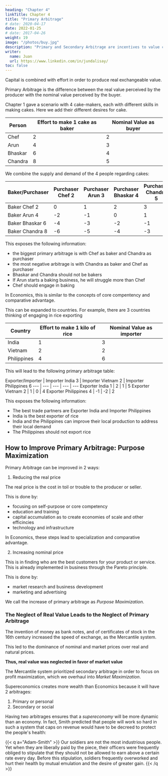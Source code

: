 ```yaml
---
heading: "Chapter 4"
linkTitle: Chapter 4
title: "Primary Arbitrage"
# date: 2020-04-17
date: 2022-01-25
# date: 2017-04-26
weight: 19
image: "/photos/buy.jpg"
description: "Primary and Secondary Arbitrage are incentives to value creation and circulation in Superphysics"
writer:
  name: Juan
  url: https://www.linkedin.com/in/jundalisay/
toc: false
---
```




Capital is combined with effort in order to produce real exchangeable value. 

Primary Arbitrage is the difference between the real value perceived by the producer with the nominal value perceived by the buyer. 

Chapter 1 gave a scenario with 4 cake-makers, each with different skills in making cakes. Here we add their different desires for cake. 


Person | Effort to make 1 cake as baker | Nominal Value as buyer
--- | --- | ---
Chef | 2 | 2
Arun | 4 | 3
Bhaskar | 6 | 4
Chandra | 8 | 5


We combine the supply and demand of the 4 people regarding cakes:

Baker/Purchaser | Purchaser Chef 2 | Purchaser Arun 3 | Purchaser Bhaskar 4 | Purchaser Chandra 5
--- | --- | --- | --- | ---
Baker Chef 2 | 0 | 1 | 2 | 3
Baker Arun 4 | -2 | -1 | 0 | 1
Baker Bhaskar 6 | -4 | -3 | -2 | -1
Baker Chandra 8 | -6 | -5 | -4 | -3
 

This exposes the following information:

- the biggest primary arbitrage is with Chef as baker and Chandra as purchaser 
- the most negative arbitrage is with Chandra as baker and Chef as purchaser
- Bhaskar and Chandra should not be bakers
- If Arun starts a baking business, he will struggle more than Chef
- Chef should engage in baking


In Economics, this is similar to the concepts of core compentency and comparative advantage.

This can be expanded to countries. For example, there are 3 countries thinking of engaging in rice exporting

Country | Effort to make 1 kilo of rice | Nominal Value as importer
--- | --- | ---
India | 1 | 3
Vietnam | 2 | 2
Philippines | 4 | 6

This will lead to the following primary arbitrage table:

Exporter/Importer | Importer India 3 | Importer Vietnam 2 | Importer Philippines 6
--- | --- | --- | --- | ---
Exporter India 1 | 2 | 1 | 5
Exporter Vietnam 2 | 1 | 0 | 4
Exporter Philippines 4 | -1 | -2 | 2

This exposes the following information:

- The best trade partners are Exporter India and Importer Philippines
- India is the best exporter of rice
- India and the Philippines can improve their local production to address their local demand
- The Philippines should not export rice

<!-- The difference is that this arbitrage is compared to the person himself since Superphysics believes that each person is made up of 3 billion selves. 

So primary arbitrage is the highest advantage that the person produces against his other selves and the other people in the same field or industry. 

This manifests as the real price versus the nominal price demanded by the people. --> 

## How to Improve Primary Arbitrage: Purpose Maximization

Primary Arbitrage can be improved in 2 ways:

1. Reducing the real price

The real price is the cost in toil or trouble to the producer or seller. 

This is done by:
- focusing on self-purpose or core competency 
- education and training
- capital accumulation as to create economies of scale and other efficincies
- technology and infrastructure

In Economics, these steps lead to specialization and comparative advantage.


2. Increasing nominal price

This is in finding who are the best customers for your product or service. This is already implemented in business through the Pareto principle.

<!-- where and who  the demand of the people for a product or service.  -->

This is done by:
- market research and business development
- marketing and advertising


We call the increase of primary arbitrage as *Purpose Maximization*.

<!-- The social end result of the journey from nominal to real to natural value is market value. 

Step | Value | Example | Incentive
--- | --- | --- | ---
1 | Nominal | Woman wants a cake |
2 | Real | Man skilled in cakes bakes a cake | Primary Arbitrage
3 | Natural | Support, Competition, or Regulations sustain cake-making |  
4 | Market | Man sells the cake to the woman and others | Secondary Arbitrage


In the past, this was done through barter, giving more power to real value, the primary producers, and primary arbitrage. This led to specialization which manifested as the class or caste system in ancient India, Egypt, and China.  -->


### The Neglect of Real Value Leads to the Neglect of Primary Arbitrage

The invention of money as bank notes, and of certificates of stock in the 16th century increased the speed of exchange, as the Mercantile system.

This led to the dominance of nominal and market prices over real and natural prices. 

**Thus, real value was neglected in favor of market value**

The Mercantile system prioritized secondary arbitrage in order to focus on profit maximization, which we overhaul into *Market Maximization*. 

<!-- but shifted the power to market value, the merchant-retailers, and secondary arbitrage. To get even more revenue, the merchants advocated profit maximization which overshadowed real value and the natural price. Mercantilism and the Commercial system was born. Mercantilism became Economics and the Commercial system became e-commerce and commercial banking.

Economics uses only secondary arbitrage which enriches only the retailers: speculators, brokers, stock markets, job agencies, outsourcers, and the financial system.  -->


Supereconomics creates more wealth than Economics because it will have 2 arbitrages:

1. Primary or personal
2. Secondary or social


<!-- physics, on the other hand, uses both primary and secondary arbitrage to enrich both the retailers and the artists, producers, farmers, workers, and freelancers themselves. Superphysics tries to discover the hidden value of everyone in order to increase their primary arbitrage and increase the real productivity and value in society.

This is done by having two ways of exchange:
1. Points-based: this emphasizes primary arbitrage
2. Money-based: this emphasizes secondary arbitrage

In the beginning, the points-based transactions will be tiny relative to the money-based ones. However in time, the points-based ones will grow until it balances the money-based transactions. Having two ways allow circulation to continue even if there is a crisis in one way.  -->

Having two arbitrages ensures that a *supereconomy* will be more dynamic than an economy. In fact, Smith predicted that people will work so hard in such a system that caps on revenue would have to be decreed to protect the people's health:

{{< q a="Adam-Smith" >}}
Our soldiers are not the most industrious people. Yet when they are liberally paid by the piece, their officers were frequently obliged to stipulate that they should not be allowed to earn above a certain rate every day. Before this stipulation, soldiers frequently overworked and hurt their health by mutual emulation and the desire of greater gain.
{{< /q >}}

<!-- This productive Supereconomic system will be essential in helping societies rise up from the ashes of the debt and decline from Covid, through the Invisible Hand of Human Dharma. -->
